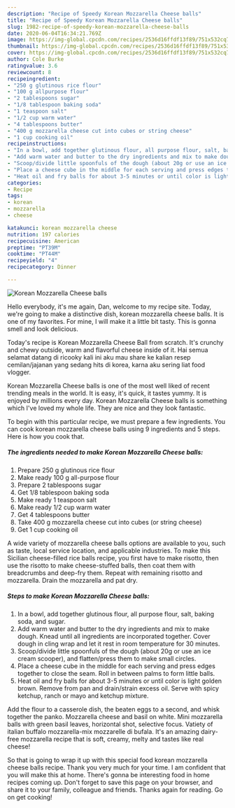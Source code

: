 ```yaml
---
description: "Recipe of Speedy Korean Mozzarella Cheese balls"
title: "Recipe of Speedy Korean Mozzarella Cheese balls"
slug: 1982-recipe-of-speedy-korean-mozzarella-cheese-balls
date: 2020-06-04T16:34:21.769Z
image: https://img-global.cpcdn.com/recipes/2536d16ffdf13f89/751x532cq70/korean-mozzarella-cheese-balls-recipe-main-photo.jpg
thumbnail: https://img-global.cpcdn.com/recipes/2536d16ffdf13f89/751x532cq70/korean-mozzarella-cheese-balls-recipe-main-photo.jpg
cover: https://img-global.cpcdn.com/recipes/2536d16ffdf13f89/751x532cq70/korean-mozzarella-cheese-balls-recipe-main-photo.jpg
author: Cole Burke
ratingvalue: 3.6
reviewcount: 8
recipeingredient:
- "250 g glutinous rice flour"
- "100 g allpurpose flour"
- "2 tablespoons sugar"
- "1/8 tablespoon baking soda"
- "1 teaspoon salt"
- "1/2 cup warm water"
- "4 tablespoons butter"
- "400 g mozzarella cheese cut into cubes or string cheese"
- "1 cup cooking oil"
recipeinstructions:
- "In a bowl, add together glutinous flour, all purpose flour, salt, baking soda, and sugar."
- "Add warm water and butter to the dry ingredients and mix to make dough. Knead until all ingredients are incorporated together. Cover dough in cling wrap and let it rest in room temperature for 30 minutes."
- "Scoop/divide little spoonfuls of the dough (about 20g or use an ice cream scooper), and flatten/press them to make small circles."
- "Place a cheese cube in the middle for each serving and press edges together to close the seam. Roll in between palms to form little balls."
- "Heat oil and fry balls for about 3-5 minutes or until color is light golden brown. Remove from pan and drain/strain excess oil. Serve with spicy ketchup, ranch or mayo and ketchup mixture."
categories:
- Recipe
tags:
- korean
- mozzarella
- cheese

katakunci: korean mozzarella cheese 
nutrition: 197 calories
recipecuisine: American
preptime: "PT39M"
cooktime: "PT44M"
recipeyield: "4"
recipecategory: Dinner

---
```



![Korean Mozzarella Cheese balls](https://img-global.cpcdn.com/recipes/2536d16ffdf13f89/751x532cq70/korean-mozzarella-cheese-balls-recipe-main-photo.jpg)

Hello everybody, it's me again, Dan, welcome to my recipe site. Today, we're going to make a distinctive dish, korean mozzarella cheese balls. It is one of my favorites. For mine, I will make it a little bit tasty. This is gonna smell and look delicious.

Today&#39;s recipe is Korean Mozzarella Cheese Ball from scratch. It&#39;s crunchy and chewy outside, warm and flavorful cheese inside of it. Hai semua selamat datang di ricooky kali ini aku mau share ke kalian resep cemilan/jajanan yang sedang hits di korea, karna aku sering liat food vlogger.

Korean Mozzarella Cheese balls is one of the most well liked of recent trending meals in the world. It is easy, it's quick, it tastes yummy. It is enjoyed by millions every day. Korean Mozzarella Cheese balls is something which I've loved my whole life. They are nice and they look fantastic.


To begin with this particular recipe, we must prepare a few ingredients. You can cook korean mozzarella cheese balls using 9 ingredients and 5 steps. Here is how you cook that.

<!--inarticleads1-->

##### The ingredients needed to make Korean Mozzarella Cheese balls:

1. Prepare 250 g glutinous rice flour
1. Make ready 100 g all-purpose flour
1. Prepare 2 tablespoons sugar
1. Get 1/8 tablespoon baking soda
1. Make ready 1 teaspoon salt
1. Make ready 1/2 cup warm water
1. Get 4 tablespoons butter
1. Take 400 g mozzarella cheese cut into cubes (or string cheese)
1. Get 1 cup cooking oil


A wide variety of mozzarella cheese balls options are available to you, such as taste, local service location, and applicable industries. To make this Sicilian cheese-filled rice balls recipe, you first have to make risotto, then use the risotto to make cheese-stuffed balls, then coat them with breadcrumbs and deep-fry them. Repeat with remaining risotto and mozzarella. Drain the mozzarella and pat dry. 

<!--inarticleads2-->

##### Steps to make Korean Mozzarella Cheese balls:

1. In a bowl, add together glutinous flour, all purpose flour, salt, baking soda, and sugar.
1. Add warm water and butter to the dry ingredients and mix to make dough. Knead until all ingredients are incorporated together. Cover dough in cling wrap and let it rest in room temperature for 30 minutes.
1. Scoop/divide little spoonfuls of the dough (about 20g or use an ice cream scooper), and flatten/press them to make small circles.
1. Place a cheese cube in the middle for each serving and press edges together to close the seam. Roll in between palms to form little balls.
1. Heat oil and fry balls for about 3-5 minutes or until color is light golden brown. Remove from pan and drain/strain excess oil. Serve with spicy ketchup, ranch or mayo and ketchup mixture.


Add the flour to a casserole dish, the beaten eggs to a second, and whisk together the panko. Mozzarella cheese and basil on white. Mini mozzarella balls with green basil leaves, horizontal shot, selective focus. Vatiety of italian buffalo mozzarella-mix mozzarelle di bufala. It&#39;s an amazing dairy-free mozzarella recipe that is soft, creamy, melty and tastes like real cheese! 

So that is going to wrap it up with this special food korean mozzarella cheese balls recipe. Thank you very much for your time. I am confident that you will make this at home. There's gonna be interesting food in home recipes coming up. Don't forget to save this page on your browser, and share it to your family, colleague and friends. Thanks again for reading. Go on get cooking!
